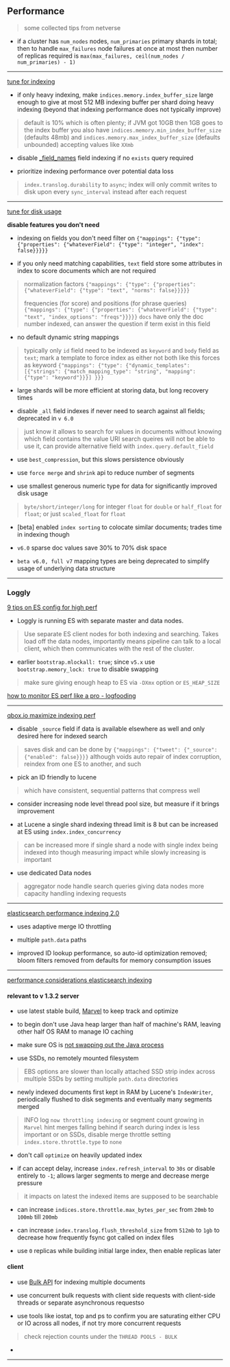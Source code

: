 
## Performance

> some collected tips from netverse

* if a cluster has `num_nodes` nodes, `num_primaries` primary shards in total; then to handle `max_failures` node failures at once at most then number of replicas required is `max(max_failures, ceil(num_nodes / num_primaries) - 1)`

---

[tune for indexing](https://www.elastic.co/guide/en/elasticsearch/reference/current/tune-for-indexing-speed.html)

* if only heavy indexing, make `indices.memory.index_buffer_size` large enough to give at most 512 MB indexing buffer per shard doing heavy indexing (beyond that indexing performance does not typically improve)
> default is 10% which is often plenty; if JVM got 10GB then 1GB goes to the index buffer
> you also have `indices.memory.min_index_buffer_size` (defaults 48mb) and `indices.memory.max_index_buffer_size` (defaults unbounded) accepting values like `XXmb`

* disable [_field_names](https://www.elastic.co/guide/en/elasticsearch/reference/current/mapping-field-names-field.html) field indexing if no `exists` query required

* prioritize indexing performance over potential data loss
> `index.translog.durability` to `async`; index will only commit writes to disk upon every `sync_interval` instead after each request

---

[tune for disk usage](https://www.elastic.co/guide/en/elasticsearch/reference/current/tune-for-disk-usage.html)

**disable features you don't need**

* indexing on fields you don't need filter on `{"mappings": {"type": {"properties": {"whateverField": {"type": "integer", "index": false}}}}}`

* if you only need matching capabilities, `text` field store some attributes in index to score documents which are not required
> normalization factors `{"mappings": {"type": {"properties": {"whateverField": {"type": "text", "norms": false}}}}}`
>
> frequencies (for score) and positions (for phrase queries) `{"mappings": {"type": {"properties": {"whateverField": {"type": "text", "index_options": "freqs"}}}}}`
> `docs` have only the doc number indexed, can answer the question if term exist in this field

* no default dynamic string mappings
> typically only `id` field need to be indexed as `keyword` and `body` field as `text`; mark a template to force index as either not both
> like this forces as keyword `{"mappings": {"type": {"dynamic_templates": [{"strings": {"match_mapping_type": "string", "mapping": {"type": "keyword"}}}] }}}`

* large shards will be more efficient at storing data, but long recovery times

* disable `_all` field indexes if never need to search against all fields; deprecated in `v 6.0`
> just know it allows to search for values in documents without knowing which field contains the value
> URI search queires will not be able to use it, can provide alternative field with `index.query.default_field`

* use `best_compression`, but this slows persistence obviously

* use `force merge` and `shrink` api to reduce number of segments

* use smallest generous numeric type for data for significantly improved disk usage
> `byte/short/integer/long` for integer
> `float` for `double` or `half_float` for `float`; or just `scaled_float` for `float`

* [beta] enabled `index sorting` to colocate similar documents; trades time in indexing though

* `v6.0` sparse doc values save 30% to 70% disk space

* `beta v6.0, full v7` mapping types are being deprecated to simplify usage of underlying data structure

---

### Loggly

[9 tips on ES config for high perf](https://www.loggly.com/blog/nine-tips-configuring-elasticsearch-for-high-performance/)

* Loggly is running ES with separate master and data nodes.
> Use separate ES client nodes for both indexing and searching. Takes load off the data nodes, importantly means pipeline can talk to a local client, which then communicates with the rest of the cluster.

* earlier `bootstrap.mlockall: true`; since `v5.x` use `bootstrap.memory_lock: true` to disable swapping
> make sure giving enough heap to ES via `-DXmx` option or `ES_HEAP_SIZE`



[how to monitor ES perf like a pro - logfooding](https://www.loggly.com/blog/how-to-monitor-elasticsearch-performance-like-a-pro-logfooding-part-1/)


---

[qbox.io maximize indexing perf](https://qbox.io/blog/maximize-guide-elasticsearch-indexing-performance-part-1)

* disable `_source` field if data is available elsewhere as well and only desired here for indexed search
> saves disk and can be done by `{"mappings": {"tweet": {"_source": {"enabled": false}}}}`
> although voids auto repair of index corruption, reindex from one ES to another, and such

* pick an ID friendly to lucene
>  which have consistent, sequential patterns that compress well

* consider increasing node level thread pool size, but measure if it brings improvement

* at Lucene a single shard indexing thread limit is 8 but can be increased at ES using `index.index_concurrency`
> can be increased more if single shard a node with single index being indexed into
> though measuring impact while slowly increasing is important

* use dedicated Data nodes
> aggregator node handle search queries giving data nodes more capacity handling indexing requests

---

[elasticsearch performance indexing 2.0](https://www.elastic.co/blog/elasticsearch-performance-indexing-2-0)

* uses adaptive merge IO throttling

* multiple `path.data` paths

* improved ID lookup performance, so auto-id optimization removed; bloom filters removed from defaults for memory consumption issues

---

[performance considerations elasticsearch indexing](https://www.elastic.co/blog/performance-considerations-elasticsearch-indexing)

#### relevant to v 1.3.2 server

* use latest stable build, [Marvel](http://www.elasticsearch.org/overview/marvel) to keep track and optimize

* to begin don't use Java heap larger than half of machine's RAM, leaving other half OS RAM to manage IO caching

* make sure OS is [not swapping out the Java process](https://www.elastic.co/guide/en/elasticsearch/reference/current/setup-configuration-memory.html)

* use SSDs, no remotely mounted filesystem
> EBS options are slower than locally attached SSD
> strip index across multiple SSDs by setting multiple `path.data` directories

* newly indexed documents first kept in RAM by Lucene's `IndexWriter`, periodically flushed to disk segments and eventually many segments merged
> INFO log `now throttling indexing` or segment count growing in `Marvel` hint merges falling behind
> if search during index is less important or on SSDs, disable merge throttle setting `index.store.throttle.type` to `none`

* don't call `optimize` on heavily updated index

* if can accept delay, increase `index.refresh_interval` to `30s` or disable entirely to `-1`; allows larger segments to merge and decrease merge pressure
> it impacts on latest the indexed items are supposed to be searchable

* can increase `indices.store.throttle.max_bytes_per_sec` from `20mb` to `100mb` till `200mb`

* can increase `index.translog.flush_threshold_size` from `512mb` to `1gb` to decrease how frequently fsync got called on index files

* use `0` replicas while building initial large index, then enable replicas later

#### client

* use [Bulk API](http://www.elasticsearch.org/guide/en/elasticsearch/reference/current/docs-bulk.html) for indexing multiple documents

* use concurrent bulk requests with client side requests with client-side threads or separate asynchronous requestso

* use tools like iostat, top and ps to confirm you are saturating either CPU or IO across all nodes, if not try more concurrent requests
>  check rejection counts under the `THREAD POOLS - BULK`
* 





---
